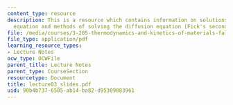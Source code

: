 ```yaml
---
content_type: resource
description: This is a resource which contains information on solutions to the diffusion/heat
  equation and methods of solving the diffusion equation (Fick's second law).
file: /media/courses/3-205-thermodynamics-and-kinetics-of-materials-fall-2006/90b4b7376505ab14ba82d95309083961_lecture03_slides.pdf
file_type: application/pdf
learning_resource_types:
- Lecture Notes
ocw_type: OCWFile
parent_title: Lecture Notes
parent_type: CourseSection
resourcetype: Document
title: lecture03_slides.pdf
uid: 90b4b737-6505-ab14-ba82-d95309083961
---
```


